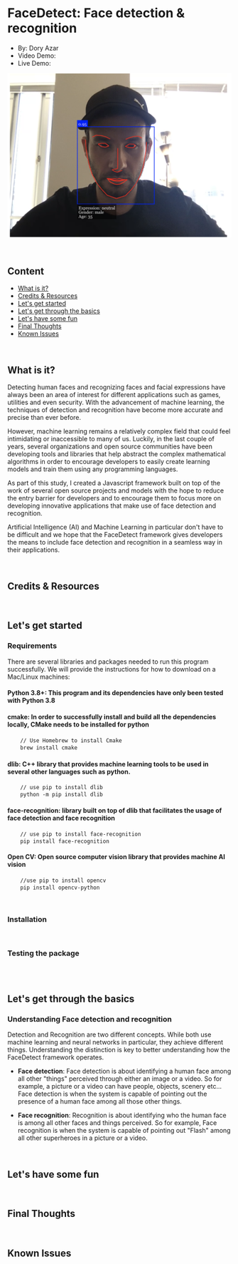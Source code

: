 # FaceDetect: Face detection & recognition
+ By: Dory Azar
+ Video Demo: 
+ Live Demo: 

![](https://github.com/DoryAzar/e28/blob/master/independent-study/resources/facedetect1.png)

<br />

## Content

+ [What is it?]()
+ [Credits & Resources]()
+ [Let's get started]()
+ [Let's get through the basics]()
+ [Let's have some fun]()
+ [Final Thoughts]()
+ [Known Issues]()

<br />

## What is it?

Detecting human faces and recognizing faces and facial expressions have always been an area of interest for different applications such as games, utilities and even security. With the advancement of machine learning, the techniques of detection and recognition have become more accurate and precise than ever before.

However, machine learning remains a relatively complex field that could feel intimidating or inaccessible to many of us. Luckily, in the last couple of years, several organizations and open source communities have been developing tools and libraries that help abstract the complex mathematical algorithms in order to encourage developers to easily create learning models and train them using any programming languages. 

As part of this study, I created a Javascript framework built on top of the work of several open source projects and models with the hope to reduce the entry barrier for developers and to encourage them to focus more on developing innovative applications that make use of face detection and recognition.

Artificial Intelligence (AI) and Machine Learning in particular don't have to be difficult and we hope that the FaceDetect framework gives developers the means to include face detection and recognition in a seamless way in their applications.

<br />

## Credits & Resources


<br />

## Let's get started

### Requirements

There are several libraries and packages needed to run this program successfully.  We will provide the instructions for how to download on a Mac/Linux machines:

#### **Python 3.8+**: This program and its dependencies have only been tested with Python 3.8 

#### **cmake**: In order to successfully install and build all the dependencies locally, CMake needs to be installed for python
```bash
    // Use Homebrew to install Cmake
    brew install cmake
```
#### **dlib**: C++ library that provides machine learning tools to be used in several other languages such as python.
```
    // use pip to install dlib
    python -m pip install dlib
``` 
#### **face-recognition**: library built on top of dlib that facilitates the usage of face detection and face recognition
```
    // use pip to install face-recognition
    pip install face-recognition
```
#### **Open CV**: Open source computer vision library that provides machine AI vision
```
    //use pip to install opencv
    pip install opencv-python
```
<br />

### Installation



<br />

### Testing the package


<br />


<br />

## Let's get through the basics

### Understanding Face detection and recognition

Detection and Recognition are two different concepts. While both use machine learning and neural networks in particular, they achieve different things. Understanding the distinction is key to better understanding how the FaceDetect framework operates.

+ **Face detection**: Face detection is about identifying a human face among all other "things" perceived through either an image or a video. So for example, a picture or a video can have people, objects, scenery etc... Face detection is when the system is capable of pointing out the presence of a human face among all those other things.

+ **Face recognition**: Recognition is about identifying who the human face is among all other faces and things perceived. So for example, Face recognition is when the system is capable of pointing out "Flash" among all other superheroes in a picture or a video.


<br />

## Let's have some fun



<br />



## Final Thoughts



<br />

## Known Issues



